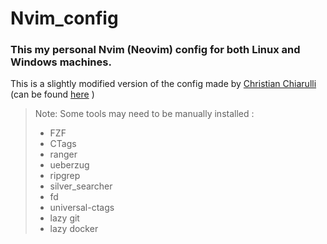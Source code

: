 # Nvim_config

### This my personal  Nvim (Neovim) config for both Linux and Windows machines.
This is a slightly modified version of the config made by [Christian Chiarulli](https://github.com/ChristianChiarulli) (can be found [here](https://github.com/ChristianChiarulli/nvim) )


> Note: Some tools may need  to be manually installed :
>    * FZF
>    * CTags
>    *   ranger
>    * ueberzug
>    * ripgrep
>    * silver_searcher
>    * fd
>    * universal-ctags
>    * lazy git
>    * lazy docker
